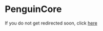 # PenguinCore

If you do not get redirected soon, click [here](https://github.com/PenguinMods/PenguinCore/wiki)

<script type="text/javascript">
  window.location.replace(document.querySelector('a').href);
</script>